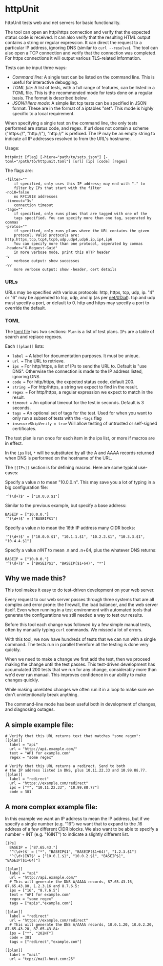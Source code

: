 # httpUnit

httpUnit tests web and net servers for basic functionality.

The tool can open an http/https connection and verify that the expected
status code is received. It can also verify that the resulting HTML output
contains a string or regular expression. It can direct the request to a
particular IP address, ignoring DNS (similar to `curl --resolve`). The tool
can also open a TCP connection and verify that the connection was completed.
For https connections it will output various TLS-related information.

Tests can be input three ways:

 * *Command line:* A single test can be listed on the command line. This is useful for interactive debugging.
 * *TOML file:* A list of tests, with a full range of features, can be listed in a TOML file. This is the recommended mode for tests done on a regular basis. The format is described below.
 * *JSON/Hiera mode:* A simple list tcp tests can be specified in JSON format. These are in the format of a iptables "set". This mode is highly specific to a local requirement.

When specifying a single test on the command line, the only tests performed
are status code, and regex. If url does not contain a scheme ("https://",
"http://"), "http://" is prefixed. The IP may be an empty string to indicate
all IP addresses resolved to from the URL's hostname.

Usage:

	httpUnit [flag] [-hiera="path/to/sets.json"] [-toml="/path/to/httpunit.toml"] [url] [ip] [code] [regex]

The flags are:

	-filter=""
		if specified, only uses this IP address; may end with "." to
		filter by IPs that start with the filter
	-no10=false
		no RFC1918 addresses
	-timeout="3s"
		connection timeout
	-tags=""
	    if specified, only runs plans that are tagged with one of the
		tags specified. You can specify more than one tag, seperated by commas
	-protos=""
		if specified, only runs plans where the URL contains the given
		protocol. Valid protocols are: http,https,tcp,tcp4,tcp6,udp,udp4,udp6,ip,ip4,ip6
		You can specify more than one protocol, seperated by commas
	-header="X-Request-Guid"
		in more verbose mode, print this HTTP header
	-v
		verbose output: show successes
	-vv
		more verbose output: show -header, cert details

### URLs

URLs may be specified with various protocols: http, https, tcp,
udp, ip. "4" or "6" may be appended to tcp, udp, and ip (as per
[net/#Dial](http://golang.org/pkg/net/#Dial])). tcp and udp must specify
a port, or default to 0. http and https may specify a port to override
the default.

### TOML

The [toml file](https://github.com/toml-lang/toml) has two sections:
`Plan` is a list of test plans.
`IPs` are a table of search and replace regexes.

Each `[[plan]]` lists:

 * `label =` A label for documentation purposes. It must be unique.
 * `url =` The URL to retrieve.
 * `ips =` For http/https, a list of IPs to send the URL to. Default is "use DNS". Otherwise the connection is made to the IP address listed, ignoring DNS.
 * `code =` For http/https, the expected status code, default 200.
 * `string =` For http/https, a string we expect to find in the result.
 * `regex =` For http/https, a regular expression we expect to match in the result.
 * `timeout =` An optional timeout for the test in seconds. Default is 3 seconds.
 * `tags =` An optional set of tags for the test. Used for when you want to only run a subset of tests with the `-tags` flag
 * `insecureSkipVerify = true` Will allow testing of untrusted or self-signed certificates.


The test plan is run once for each item in the ips list, or more if macros
are in effect.

In the `ips` list, `*` will be substituted by all the A and AAAA records
returned when DNS is performed on the hostname of the URL.

The `[[IPs]]` section is for defining macros. Here are some typical use-cases:

Specify a value _n_ to mean "10.0.0.n". This may save you a lot of typing
in a big configuration file:

	'^(\d+)$' = ["10.0.0.$1"]

Similar to the previous example, but specify a base address:

	BASEIP = ["10.0.0."]
	'^(\d+)$' = ["BASEIP$1"]

Specify a value _n_ to mean the 16th IP address many CIDR bocks:

	'^(\d+)$' = ["10.0.0.$1", "10.1.1.$1", "10.2.2.$1", "10.3.3.$1", "10.4.4.$1"]

Specify a value _nINT_ to mean .n and .n+64, plus the whatever DNS returns:

	BASEIP = ["10.0.0."]
	'^(\d+)$' = ["BASEIP$1", "BASEIP($1+64)", "*"]

## Why we made this?

This tool makes it easy to do test-driven development on your web server.

Every request to our web server passes through three systems that are all
complex and error prone: the firewall, the load balancer, and the web server
itself.  Even when running in a test environment with automated tools that
generate the configurations we still needed a way to test our results.

Before this tool each change was followed by a few simple manual tests,
often by manually typing `curl` commands. We missed a lot of errors.

With this tool, we now have hundreds of tests that we can run with a single
command. The tests run in parallel therefore all the testing is done very
quickly.

When we need to make a change we first add the test, then we proceed making
the change until the test passes. This test-driven development has accumulated
200 tests that we run for any change, considerably more than we'd ever run
manual. This improves confidence in our ability to make changes quickly.

While making unrelated changes we often run it in a loop to make sure we
don't unintentionally break anything.

The command-line mode has been useful both in development of changes, and
diagnosing outages.

## A simple example file:

	# Verify that this URL returns text that matches "some regex":
	[[plan]]
	  label = "api"
	  url = "http://api.example.com/"
	  text = "API for example.com"
	  regex = "some regex"

	# Verify that this URL returns a redirect. Send to both
	# the IP address listed in DNS, plus 10.11.22.33 and 10.99.88.77.
	[[plan]]
	  label = "redirect"
	  url = "https://example.com/redirect"
	  ips = ["*", "10.11.22.33", "10.99.88.77"]
	  code = 301

## A more complex example file:

In this example we want an IP address to mean the IP address, but if we
specify a single number (e.g. "16") we want that to expand to the .16 address
of a few different CIDR blocks. We also want to be able to specify a number +
INT (e.g. "16INT") to indicate a slightly different list.

	[IPs]
	  BASEIP = ["87.65.43."]
	  '^(\d+)$' = ["*", "BASEIP$1", "BASEIP($1+64)", "1.2.3.$1"]
	  '^(\d+)INT$' = ["10.0.1.$1", "10.0.2.$1", "BASEIP$1", "BASEIP($1+64)"]
	
	[[plan]]
	  label = "api"
	  url = "http://api.example.com/"
	  # This will generate the DNS A/AAAA records, 87.65.43.16, 87.65.43.80, 1.2.3.16 and 8.7.6.5:
	  ips = ["16", "8.7.6.5"]
	  text = "API for example.com"
	  regex = "some regex"
	  tags = ["apis","example.com"]
	
	[[plan]]
	  label = "redirect"
	  url = "https://example.com/redirect"
	  # This will generate the DNS A/AAAA records, 10.0.1.20, 10.0.2.20, 87.65.43.20, 87.65.43.84:
	  ips = ["*", "20INT"]
	  code = 301
	  tags = ["redirect","example.com"]
	
	[[plan]]
	  label = "mail"
	  url = "tcp://mail-host.com:25"
